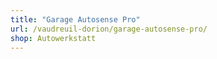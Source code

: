 ```yaml
---
title: "Garage Autosense Pro"
url: /vaudreuil-dorion/garage-autosense-pro/
shop: Autowerkstatt
---
```


